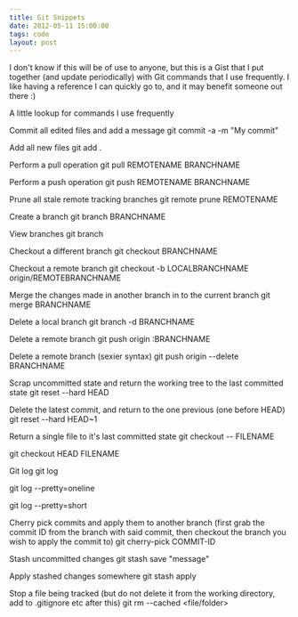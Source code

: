 ```yaml
---
title: Git Snippets
date: 2012-05-11 15:00:00 
tags: code
layout: post
---
```

I don't know if this will be of use to anyone, but this is a Gist that I put together (and update periodically) with Git commands that I use frequently. I like having a reference I can quickly go to, and it may benefit someone out there :)

A little lookup for commands I use frequently

Commit all edited files and add a message
git commit -a -m "My commit"

Add all new files
git add .

Perform a pull operation
git pull REMOTENAME BRANCHNAME

Perform a push operation
git push REMOTENAME BRANCHNAME

Prune all stale remote tracking branches
git remote prune REMOTENAME

Create a branch
git branch BRANCHNAME

View branches
git branch

Checkout a different branch
git checkout BRANCHNAME

Checkout a remote branch
git checkout -b LOCALBRANCHNAME origin/REMOTEBRANCHNAME

Merge the changes made in another branch in to the current branch
git merge BRANCHNAME

Delete a local branch
git branch -d BRANCHNAME

Delete a remote branch
git push origin :BRANCHNAME

Delete a remote branch (sexier syntax)
git push origin --delete BRANCHNAME

Scrap uncommitted state and return the working tree to the last committed state
git reset --hard HEAD

Delete the latest commit, and return to the one previous (one before HEAD)
git reset --hard HEAD~1

Return a single file to it's last committed state
git checkout -- FILENAME

git checkout HEAD FILENAME

Git log
git log

git log --pretty=oneline

git log --pretty=short

Cherry pick commits and apply them to another branch (first grab the commit ID from the branch with said commit, then checkout the branch you wish to apply the commit to)
git cherry-pick COMMIT-ID

Stash uncommitted changes
git stash save "message"

Apply stashed changes somewhere
git stash apply

Stop a file being tracked (but do not delete it from the working directory, add to .gitignore etc after this)
git rm --cached <file/folder>

